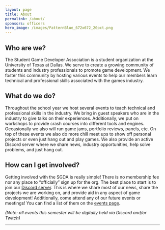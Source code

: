 ```yaml
---
layout: page
title: About
permalink: /about/
sponsors: officers
hero_image: /images/PatternBlue_672x672_20pct.png
---
```


## Who are we?
The Student Game Developer Association is a student organization at the University of Texas at Dallas. We serve to create a growing community of students and industry professionals to promote game development. We foster this community by hosting various events to help our members learn technical and professional skills associated with the games industry.
## What do we do?
Throughout the school year we host several events to teach technical and professional skills in the industry. We bring in guest speakers who are in the industry to give talks on their experiences. Additionally, we put on workshops to provide crash courses into different tools and engines. Occasionally we also will run game jams, portfolio reviews, panels, etc.
On top of these events we also do more chill meet ups to show off personal projects or even just hang out and play games. We also provide an active Discord server where we share news, industry opportunities, help solve problems, and just hang out.
## How can I get involved?
Getting involved with the SGDA is really simple! There is no membership fee nor any place to “officially” sign up for the org. The best place to start is to join our [Discord server][discord]. This is where we share most of our news, share the projects we are working on, and provide aid in any aspect of game development!
Additionally, come attend any of our future events or meetings! You can find a list of them on the [events page](/events/).

*(Note: all events this semester will be digitally held via Discord and/or Twitch)*

***

[discord]: https://discord.com/invite/Aae9Mhg
